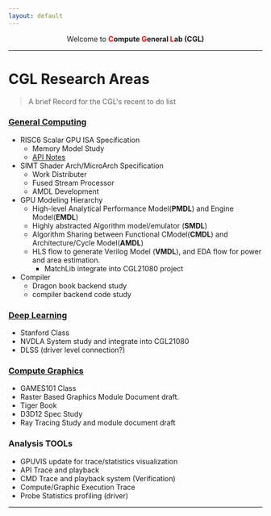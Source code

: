 ```yaml
---
layout: default
---
```


<center>Welcome to <b><font color=red>C</font>ompute <font color=red>G</font>eneral <font color=red>L</font>ab (CGL)</b></center>

----

# CGL Research Areas

> A brief Record for the CGL's recent to do list

### [General Computing](./docs/arch/compute/computeIndex.html)
- RISC6 Scalar GPU ISA Specification
  - Memory Model Study
  - [API Notes](./docs/arch/apiIndex.html)
- SIMT Shader Arch/MicroArch Specification
  - Work Distributer
  - Fused Stream Processor
  - AMDL Development
- GPU Modeling Hierarchy
  - High-level Analytical Performance Model(**PMDL**) and Engine Model(**EMDL**)
  - Highly abstracted Algorithm model/emulator (**SMDL**)
  - Algorithm Sharing between Functional CModel(**CMDL**) and Architecture/Cycle Model(**AMDL**)
  - HLS flow to generate Verilog Model (**VMDL**), and EDA flow for power and area estimation.
    - MatchLib integrate into CGL21080 project
- Compiler
  - Dragon book backend study
  - compiler backend code study

### [Deep Learning](./docs/arch/deepLearning/deepLearningIndex.html)

- Stanford Class
- NVDLA System study and integrate into CGL21080
- DLSS (driver level connection?)

### [Compute Graphics](./docs/arch/graphics/graphicsIndex.html)

- GAMES101 Class
- Raster Based Graphics Module Document draft.
- Tiger Book
- D3D12 Spec Study
- Ray Tracing Study and module document draft 

### Analysis TOOLs

- GPUVIS update for trace/statistics visualization
- API Trace and playback
- CMD Trace and playback system (Verification)
- Compute/Graphic Execution Trace
- Probe Statistics profiling (driver)

---
